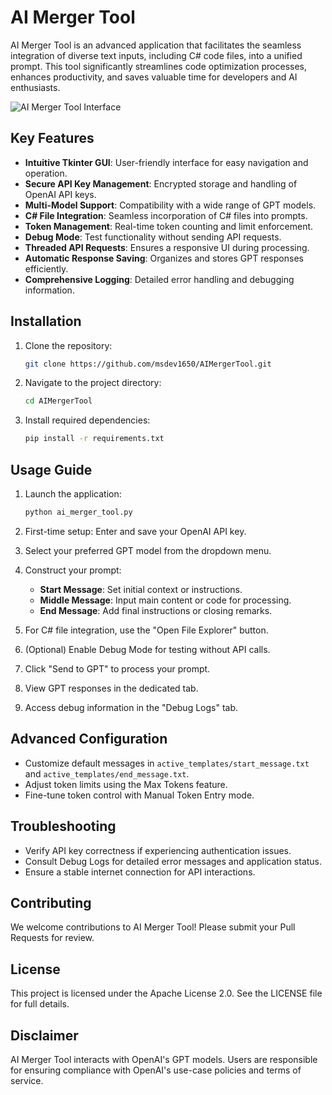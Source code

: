 # AI Merger Tool

AI Merger Tool is an advanced application that facilitates the seamless integration of diverse text inputs, including C# code files, into a unified prompt. This tool significantly streamlines code optimization processes, enhances productivity, and saves valuable time for developers and AI enthusiasts.

![AI Merger Tool Interface](https://github.com/user-attachments/assets/2959a5fc-abc1-42b3-bbd9-00292cfcb1a5)

## Key Features

- **Intuitive Tkinter GUI**: User-friendly interface for easy navigation and operation.
- **Secure API Key Management**: Encrypted storage and handling of OpenAI API keys.
- **Multi-Model Support**: Compatibility with a wide range of GPT models.
- **C# File Integration**: Seamless incorporation of C# files into prompts.
- **Token Management**: Real-time token counting and limit enforcement.
- **Debug Mode**: Test functionality without sending API requests.
- **Threaded API Requests**: Ensures a responsive UI during processing.
- **Automatic Response Saving**: Organizes and stores GPT responses efficiently.
- **Comprehensive Logging**: Detailed error handling and debugging information.

## Installation

1. Clone the repository:

   ```bash
   git clone https://github.com/msdev1650/AIMergerTool.git
   ```

2. Navigate to the project directory:

   ```bash
   cd AIMergerTool
   ```

3. Install required dependencies:

   ```bash
   pip install -r requirements.txt
   ```

## Usage Guide

1. Launch the application:

   ```bash
   python ai_merger_tool.py
   ```

2. First-time setup: Enter and save your OpenAI API key.

3. Select your preferred GPT model from the dropdown menu.

4. Construct your prompt:
   - **Start Message**: Set initial context or instructions.
   - **Middle Message**: Input main content or code for processing.
   - **End Message**: Add final instructions or closing remarks.

5. For C# file integration, use the "Open File Explorer" button.

6. (Optional) Enable Debug Mode for testing without API calls.

7. Click "Send to GPT" to process your prompt.

8. View GPT responses in the dedicated tab.

9. Access debug information in the "Debug Logs" tab.

## Advanced Configuration

- Customize default messages in `active_templates/start_message.txt` and `active_templates/end_message.txt`.
- Adjust token limits using the Max Tokens feature.
- Fine-tune token control with Manual Token Entry mode.

## Troubleshooting

- Verify API key correctness if experiencing authentication issues.
- Consult Debug Logs for detailed error messages and application status.
- Ensure a stable internet connection for API interactions.

## Contributing

We welcome contributions to AI Merger Tool! Please submit your Pull Requests for review.

## License

This project is licensed under the Apache License 2.0. See the LICENSE file for full details.

## Disclaimer

AI Merger Tool interacts with OpenAI's GPT models. Users are responsible for ensuring compliance with OpenAI's use-case policies and terms of service.
